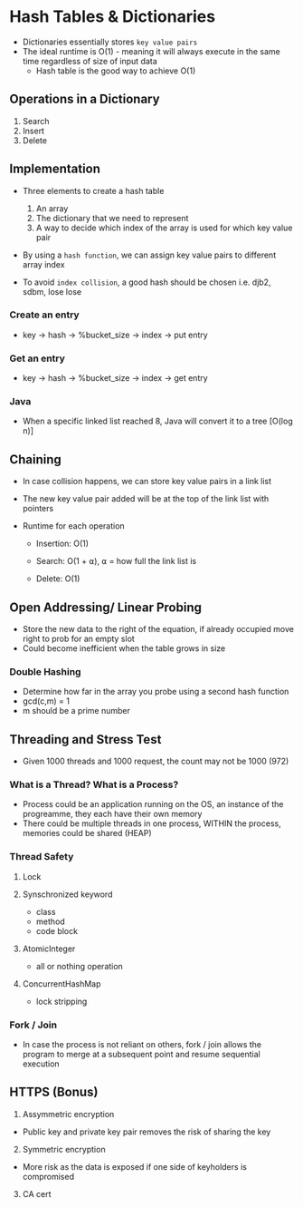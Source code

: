 # Hash Tables & Dictionaries

- Dictionaries essentially stores `key value pairs`
- The ideal runtime is O(1) - meaning it will always execute in the same time regardless of size of input data
	- Hash table is the good way to achieve O(1)



## Operations in a Dictionary

1. Search
2. Insert
3. Delete



## Implementation

- Three elements to create a hash table
	1. An array
	2. The dictionary that we need to represent
	3. A way to decide which index of the array is used for which key value pair

- By using a `hash function`, we can assign key value pairs to different array index
- To avoid `index collision`, a good hash should be chosen i.e. djb2, sdbm, lose lose

### Create an entry

- key -> hash -> %bucket_size -> index -> put entry

### Get an entry

- key -> hash -> %bucket_size -> index -> get entry

### Java

- When a specific linked list reached 8, Java will convert it to a tree [O(log n)]



## Chaining

- In case collision happens, we can store key value pairs in a link list

- The new key value pair added will be at the top of the link list with pointers

- Runtime for each operation

	- Insertion: O(1)

	- Search: O(1 + ⍺), ⍺ = how full the link list is

	- Delete: O(1)

		

## Open Addressing/ Linear Probing

- Store the new data to the right of the equation, if already occupied move right to prob for an empty slot
- Could become inefficient when the table grows in size

### Double Hashing 

- Determine how far in the array you probe using a second hash function
- gcd(c,m) = 1
- m should be a prime number



## Threading and Stress Test

- Given 1000 threads and 1000 request, the count may not be 1000 (972)

### What is a Thread? What is a Process?

- Process could be an application running on the OS, an instance of the progreamme, they each have their own memory
- There could be multiple threads in one process, WITHIN the process, memories could be shared (HEAP)

### Thread Safety

1. Lock
2. Synschronized keyword
	- class
	- method
	- code block
3. AtomicInteger
	- all or nothing operation

4. ConcurrentHashMap
	- lock stripping

### Fork / Join

- In case the process is not reliant on others, fork / join allows the program to merge at a subsequent point and resume sequential execution



## HTTPS (Bonus)

1. Assymmetric encryption

- Public key and private key pair removes the risk of sharing the key

2. Symmetric encryption

- More risk as the data is exposed if one side of keyholders is compromised

3. CA cert

